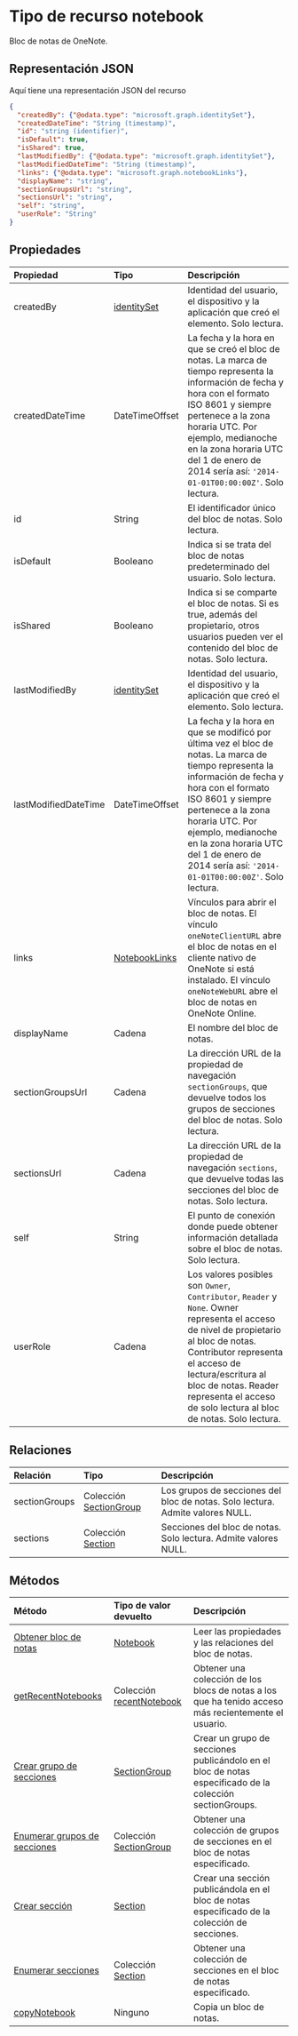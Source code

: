 # <a name="notebook-resource-type"></a>Tipo de recurso notebook

Bloc de notas de OneNote.

## <a name="json-representation"></a>Representación JSON

Aquí tiene una representación JSON del recurso

<!-- {
  "blockType": "resource",
  "optionalProperties": [
    "sectionGroups",
    "sections"
  ],
  "@odata.type": "microsoft.graph.notebook"
}-->

```json
{
  "createdBy": {"@odata.type": "microsoft.graph.identitySet"},
  "createdDateTime": "String (timestamp)",
  "id": "string (identifier)",
  "isDefault": true,
  "isShared": true,
  "lastModifiedBy": {"@odata.type": "microsoft.graph.identitySet"},
  "lastModifiedDateTime": "String (timestamp)",
  "links": {"@odata.type": "microsoft.graph.notebookLinks"},
  "displayName": "string",
  "sectionGroupsUrl": "string",
  "sectionsUrl": "string",
  "self": "string",
  "userRole": "String"
}

```
## <a name="properties"></a>Propiedades
| Propiedad     | Tipo   |Descripción|
|:---------------|:--------|:----------|
|createdBy|[identitySet](identityset.md)|Identidad del usuario, el dispositivo y la aplicación que creó el elemento. Solo lectura.|
|createdDateTime|DateTimeOffset|La fecha y la hora en que se creó el bloc de notas. La marca de tiempo representa la información de fecha y hora con el formato ISO 8601 y siempre pertenece a la zona horaria UTC. Por ejemplo, medianoche en la zona horaria UTC del 1 de enero de 2014 sería así: `'2014-01-01T00:00:00Z'`. Solo lectura.|
|id|String|El identificador único del bloc de notas. Solo lectura.|
|isDefault|Booleano|Indica si se trata del bloc de notas predeterminado del usuario. Solo lectura.|
|isShared|Booleano|Indica si se comparte el bloc de notas. Si es true, además del propietario, otros usuarios pueden ver el contenido del bloc de notas. Solo lectura.|
|lastModifiedBy|[identitySet](identityset.md)|Identidad del usuario, el dispositivo y la aplicación que creó el elemento. Solo lectura.|
|lastModifiedDateTime|DateTimeOffset|La fecha y la hora en que se modificó por última vez el bloc de notas. La marca de tiempo representa la información de fecha y hora con el formato ISO 8601 y siempre pertenece a la zona horaria UTC. Por ejemplo, medianoche en la zona horaria UTC del 1 de enero de 2014 sería así: `'2014-01-01T00:00:00Z'`. Solo lectura.|
|links|[NotebookLinks](notebooklinks.md)|Vínculos para abrir el bloc de notas. El vínculo `oneNoteClientURL` abre el bloc de notas en el cliente nativo de OneNote si está instalado. El vínculo `oneNoteWebURL` abre el bloc de notas en OneNote Online.|
|displayName|Cadena|El nombre del bloc de notas.|
|sectionGroupsUrl|Cadena|La dirección URL de la propiedad de navegación `sectionGroups`, que devuelve todos los grupos de secciones del bloc de notas. Solo lectura.|
|sectionsUrl|Cadena|La dirección URL de la propiedad de navegación `sections`, que devuelve todas las secciones del bloc de notas. Solo lectura.|
|self|String|El punto de conexión donde puede obtener información detallada sobre el bloc de notas. Solo lectura.|
|userRole|Cadena|Los valores posibles son `Owner`, `Contributor`, `Reader` y `None`. Owner representa el acceso de nivel de propietario al bloc de notas. Contributor representa el acceso de lectura/escritura al bloc de notas. Reader representa el acceso de solo lectura al bloc de notas. Solo lectura.|

## <a name="relationships"></a>Relaciones
| Relación | Tipo   |Descripción|
|:---------------|:--------|:----------|
|sectionGroups|Colección [SectionGroup](sectiongroup.md)|Los grupos de secciones del bloc de notas. Solo lectura. Admite valores NULL.|
|sections|Colección [Section](section.md)|Secciones del bloc de notas. Solo lectura. Admite valores NULL.|

## <a name="methods"></a>Métodos

| Método           | Tipo de valor devuelto    |Descripción|
|:---------------|:--------|:----------|
|[Obtener bloc de notas](../api/notebook_get.md) | [Notebook](notebook.md) |Leer las propiedades y las relaciones del bloc de notas.|
|[getRecentNotebooks](../api/notebook_getrecentnotebooks.md) | Colección [recentNotebook](recentnotebook.md) | Obtener una colección de los blocs de notas a los que ha tenido acceso más recientemente el usuario. |
|[Crear grupo de secciones](../api/notebook_post_sectiongroups.md) |[SectionGroup](sectiongroup.md)| Crear un grupo de secciones publicándolo en el bloc de notas especificado de la colección sectionGroups.|
|[Enumerar grupos de secciones](../api/notebook_list_sectiongroups.md) |Colección [SectionGroup](sectiongroup.md)| Obtener una colección de grupos de secciones en el bloc de notas especificado.|
|[Crear sección](../api/notebook_post_sections.md) |[Section](section.md)| Crear una sección publicándola en el bloc de notas especificado de la colección de secciones.|
|[Enumerar secciones](../api/notebook_list_sections.md) |Colección [Section](section.md)| Obtener una colección de secciones en el bloc de notas especificado.|
|[copyNotebook](../api/notebook_copynotebook.md)| Ninguno | Copia un bloc de notas.|

<!-- uuid: 8fcb5dbc-d5aa-4681-8e31-b001d5168d79
2015-10-25 14:57:30 UTC -->
<!-- {
  "type": "#page.annotation",
  "description": "notebook resource",
  "keywords": "",
  "section": "documentation",
  "tocPath": ""
}-->
